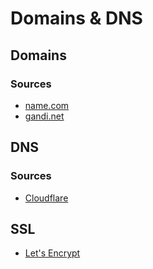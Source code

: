 # Domains & DNS

## Domains

### Sources

* [name.com](https://shawn.at/namedotcom)
* [gandi.net](https://gandi.net)

## DNS

### Sources

* [Cloudflare](https://cloudflare.com)

## SSL

* [Let's Encrypt](https://letsencrypt.org/)
